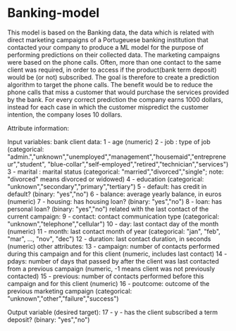 # Banking-model
This model is based on the Banking data, the data which is related with direct marketing campaigns of a Portugeuese banking institution that contacted your company
to produce a ML model for the purpose of performing predictions on their collected data. 
The marketing campaigns were based on the phone calls. Often, more than one contact to the same client was required,
in order to access if the product(bank term deposit) would be (or not) subscribed. 
The goal is therefore to create a prediction algorithm to target the phone calls. The benefit would be to reduce the phone calls that miss
a customer that would purchase the services provided by the bank. 
For every correct prediction the company earns 1000 dollars, instead for each case in which the customer mispredict the customer intention,
the company loses 10 dollars.

Attribute information:

   Input variables:
   bank client data:
   1 - age (numeric)
   2 - job : type of job (categorical: "admin.","unknown","unemployed","management","housemaid","entrepreneur","student",
                                       "blue-collar","self-employed","retired","technician","services") 
   3 - marital : marital status (categorical: "married","divorced","single"; note: "divorced" means divorced or widowed)
   4 - education (categorical: "unknown","secondary","primary","tertiary")
   5 - default: has credit in default? (binary: "yes","no")
   6 - balance: average yearly balance, in euros (numeric) 
   7 - housing: has housing loan? (binary: "yes","no")
   8 - loan: has personal loan? (binary: "yes","no")
   related with the last contact of the current campaign:
   9 - contact: contact communication type (categorical: "unknown","telephone","cellular") 
  10 - day: last contact day of the month (numeric)
  11 - month: last contact month of year (categorical: "jan", "feb", "mar", ..., "nov", "dec")
  12 - duration: last contact duration, in seconds (numeric)
   other attributes:
  13 - campaign: number of contacts performed during this campaign and for this client (numeric, includes last contact)
  14 - pdays: number of days that passed by after the client was last contacted from a previous campaign (numeric, -1 means client was not previously contacted)
  15 - previous: number of contacts performed before this campaign and for this client (numeric)
  16 - poutcome: outcome of the previous marketing campaign (categorical: "unknown","other","failure","success")

  Output variable (desired target):
  17 - y - has the client subscribed a term deposit? (binary: "yes","no")
